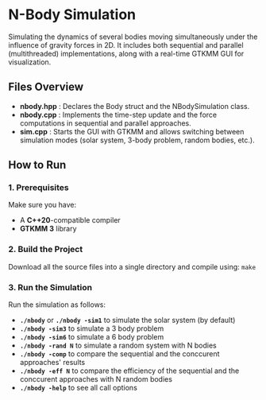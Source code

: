 # N-Body Simulation
 Simulating the dynamics of several bodies moving simultaneously under the influence of gravity forces in 2D. It includes both sequential and parallel (multithreaded) implementations, along with a real-time GTKMM GUI for visualization.

## Files Overview

- **nbody.hpp** : Declares the Body struct and the NBodySimulation class.
- **nbody.cpp** : Implements the time-step update and the force computations in sequential and parallel approaches.
- **sim.cpp** : Starts the GUI with GTKMM and allows switching between simulation modes (solar system, 3-body problem, random bodies, etc.).

## How to Run
### 1. Prerequisites
Make sure you have:
- A **C++20**-compatible compiler
- **GTKMM 3** library
### 2. Build the Project
Download all the source files into a single directory and compile using: `make`
### 3. Run the Simulation
Run the simulation as follows:
  - **`./nbody`** or **`./nbody -sim1`** to simulate the solar system (by default)
  - **`./nbody -sim3`** to simulate a 3 body problem
  - **`./nbody -sim6`** to simulate a 6 body problem
  - **`./nbody -rand N`** to simulate a random system with N bodies
  - **`./nbody -comp`** to compare the sequential and the conccurent approaches' results
  - **`./nbody -eff N`** to compare the efficiency of the sequential and the conccurent approaches with N random bodies
  - **`./nbody -help`** to see all call options

